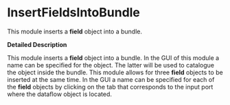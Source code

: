 # InsertFieldsIntoBundle

This module inserts a **field** object into a bundle.

**Detailed Description**

This module inserts a **field** object into a bundle. In the GUI of this module a name can be specified for the object. The latter will be used to catalogue the object inside the bundle. This module allows for three **field** objects to be inserted at the same time. In the GUI a name can be specified for each of the **field** objects by clicking on the tab that corresponds to the input port where the dataflow object is located.
